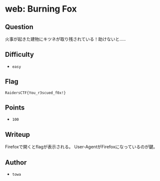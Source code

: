 # web: Burning Fox
## Question

火事が起きた建物にキツネが取り残されている！助けないと…..

## Difficulty
- `easy`

## Flag
```
RaidersCTF{You_r3scued_f0x!}
```

## Points
- `100`

## Writeup
Firefoxで開くとflagが表示される。
User-AgentがFirefoxになっているのが鍵。

## Author
- `towa`